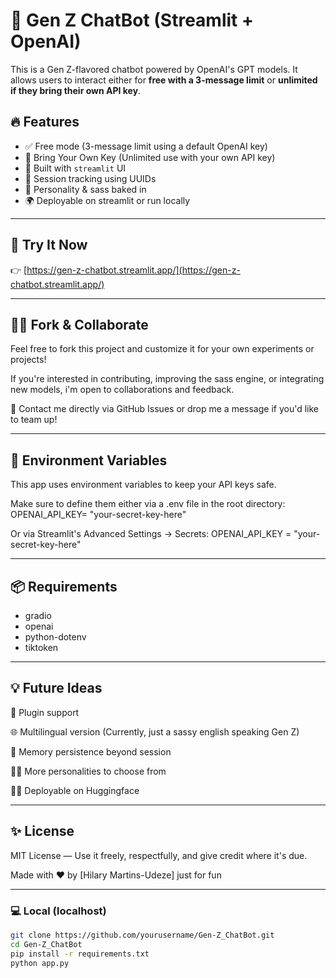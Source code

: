 # 💬 Gen Z ChatBot (Streamlit + OpenAI)

This is a Gen Z-flavored chatbot powered by OpenAI's GPT models. It allows users to interact either for **free with a 3-message limit** or **unlimited if they bring their own API key**.

## 🔥 Features

- ✅ Free mode (3-message limit using a default OpenAI key)
- 🔐 Bring Your Own Key (Unlimited use with your own API key)
- 🎨 Built with `streamlit` UI
- 🔁 Session tracking using UUIDs
- 🧠 Personality & sass baked in
- 🌍 Deployable on streamlit or run locally

---

## 🚀 Try It Now

👉 [https://gen-z-chatbot.streamlit.app/](https://gen-z-chatbot.streamlit.app/)

---

## 👯‍♀️ Fork & Collaborate
Feel free to fork this project and customize it for your own experiments or projects!

If you're interested in contributing, improving the sass engine, or integrating new models, i'm open to collaborations and feedback.

📩 Contact me directly via GitHub Issues or drop me a message if you'd like to team up!

---

## 🔐 Environment Variables

This app uses environment variables to keep your API keys safe.

Make sure to define them either via a .env file in the root directory: OPENAI_API_KEY= "your-secret-key-here"

Or via Streamlit's Advanced Settings → Secrets: OPENAI_API_KEY = "your-secret-key-here"

---

## 📦 Requirements

- gradio
- openai
- python-dotenv
- tiktoken

---

## 💡 Future Ideas

🧩 Plugin support

🌐 Multilingual version (Currently, just a sassy english speaking Gen Z)

💬 Memory persistence beyond session

🧑‍🎤 More personalities to choose from

🧑‍🎤 Deployable on Huggingface

---

## ✨ License
MIT License — Use it freely, respectfully, and give credit where it's due.

Made with ❤️ by [Hilary Martins-Udeze] just for fun

---

### 💻 Local (localhost)
```bash
git clone https://github.com/yourusername/Gen-Z_ChatBot.git
cd Gen-Z_ChatBot
pip install -r requirements.txt
python app.py



